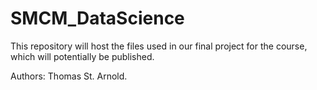 # SMCM_DataScience
This repository will host the files used in our final project for the course, which will potentially be published.

Authors: Thomas St. Arnold.
